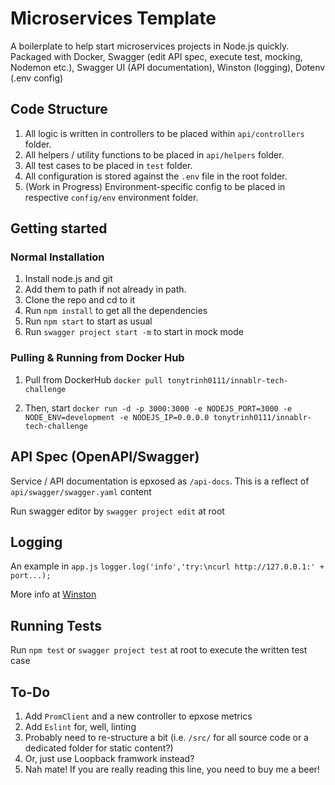 # Microservices Template

A boilerplate to help start microservices projects in Node.js quickly. Packaged with Docker, Swagger (edit API spec, execute test, mocking, Nodemon etc.), Swagger UI (API documentation), Winston (logging), Dotenv (.env config)

## Code Structure

1. All logic is written in controllers to be placed within `api/controllers` folder.
2. All helpers / utility functions to be placed in `api/helpers` folder.
3. All test cases to be placed in `test` folder.
4. All configuration is stored against the `.env` file in the root folder.
5. (Work in Progress) Environment-specific config to be placed in respective `config/env` environment folder.


## Getting started

### Normal Installation

1. Install node.js and git
2. Add them to path if not already in path.
4. Clone the repo and cd to it
6. Run `npm install` to get all the dependencies
7. Run `npm start` to start as usual
8. Run `swagger project start -m` to start in mock mode


### Pulling & Running from Docker Hub

1. Pull from DockerHub `docker pull tonytrinh0111/innablr-tech-challenge`

2. Then, start `docker run -d -p 3000:3000 -e NODEJS_PORT=3000 -e NODE_ENV=development -e NODEJS_IP=0.0.0.0 tonytrinh0111/innablr-tech-challenge`


## API Spec (OpenAPI/Swagger)

Service / API documentation is epxosed as `/api-docs`. This is a reflect of `api/swagger/swagger.yaml` content

Run swagger editor by `swagger project edit` at root

## Logging

An example in `app.js`
`logger.log('info','try:\ncurl http://127.0.0.1:' + port...);`

More info at [Winston](https://github.com/winstonjs/winston)

## Running Tests

Run `npm test` or `swagger project test` at root to execute the written test case


## To-Do
1. Add `PromClient` and a new controller to epxose metrics
2. Add `Eslint` for, well, linting
3. Probably need to re-structure a bit (i.e. `/src/` for all source code or a dedicated folder for static content?)
4. Or, just use Loopback framwork instead?
5. Nah mate! If you are really reading this line, you need to buy me a beer!

